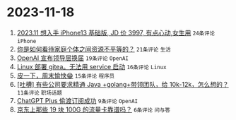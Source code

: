 # 2023-11-18

1. [2023.11 想入手 iPhone13 基础版, JD 价 3997, 有点心动,女生用](https://www.v2ex.com/t/992986) `24条评论` `iPhone`
1. [你是如何看待家庭个体之间资源不平等的？](https://www.v2ex.com/t/992972) `21条评论` `生活`
1. [OpenAI 宣布领导层换届](https://www.v2ex.com/t/992983) `19条评论` `OpenAI`
1. [Linux 部署 gitea。无法用 service 启动](https://www.v2ex.com/t/992990) `16条评论` `Linux`
1. [皮一下，周末愉快😁](https://www.v2ex.com/t/992974) `15条评论` `程序员`
1. [[吐槽] 有些公司要求精通 Java +golang+带领团队，给 10k-12k，怎么想的？](https://www.v2ex.com/t/992979) `11条评论` `职场话题`
1. [ChatGPT Plus 偷渡订阅成功](https://www.v2ex.com/t/992980) `9条评论` `OpenAI`
1. [京东上那些 19 块 100G 的流量卡靠谱吗？](https://www.v2ex.com/t/992998) `6条评论` `问与答`
